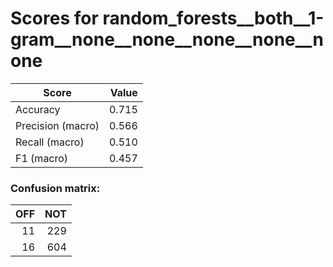 # Scores for random_forests__both__1-gram__none__none__none__none__none
|      Score      |Value|
|-----------------|----:|
|Accuracy         |0.715|
|Precision (macro)|0.566|
|Recall (macro)   |0.510|
|F1 (macro)       |0.457|

### Confusion matrix:
|OFF|NOT|
|--:|--:|
| 11|229|
| 16|604|
